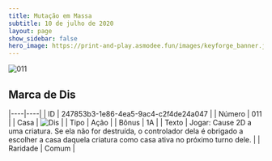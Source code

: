 ```yaml
---
title: Mutação em Massa
subtitle: 10 de julho de 2020
layout: page
show_sidebar: false
hero_image: https://print-and-play.asmodee.fun/images/keyforge_banner.jpg
---
```


![011](https://cdn.keyforgegame.com/media/card_front/pt/479_011_69QM5GGJ8Q4_pt.png)

## Marca de Dis

|----|----|
| ID | 247853b3-1e86-4ea5-9ac4-c2f4de24a047 |
| Número | 011 |
| Casa | ![Dis](https://archonarcana.com/images/thumb/e/e8/Dis.png/22px-Dis.png "Dis") |
| Tipo | Ação |
| Bônus | 1A |
| Texto | Jogar: Cause 2D a uma criatura.   Se ela não for destruída, o controlador dela é obrigado a escolher a casa daquela criatura como casa ativa no próximo turno dele. |
| Raridade | Comum |
